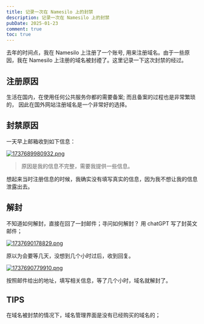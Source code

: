 ```yaml
---
title: 记录一次在 Namesilo 上的封禁
description: 记录一次在 Namesilo 上的封禁
pubDate: 2025-01-23
comment: true
toc: true
---
```


去年的时间点，我在 Namesilo 上注册了一个账号, 用来注册域名。由于一些原因，我在 Namesilo 上注册的域名被封禋了。这里记录一下这次封禁的经过。

## 注册原因

生活在国内，在使用任何公共服务你都的需要备案; 而且备案的过程也是非常繁琐的， 因此在国外网站注册域名是一个非常好的选择。

## 封禁原因

一天早上邮箱收到如下信息：

[![1737689980932.png](https://home.matrixpunk.com:9800/i/2025/01/24/67930b801fe95.png)](https://home.matrixpunk.com:9800/i/2025/01/24/67930b801fe95.png)

> 原因是我的信息不完整，需要我提供一些信息。

想起来当时注册信息的时候，我确实没有填写真实的信息，因为我不想让我的信息泄露出去。

## 解封

不知道如何解封，直接在回了一封邮件；寻问如何解封？ 用 chatGPT 写了封英文邮件；

[![1737690178829.png](https://home.matrixpunk.com:9800/i/2025/01/24/67930c46b5511.png)](https://home.matrixpunk.com:9800/i/2025/01/24/67930c46b5511.png)

原以为会要等几天，没想到几个小时过后，收到回复。

[![1737690779910.png](https://home.matrixpunk.com:9800/i/2025/01/24/67930e9de6cd1.png)](https://home.matrixpunk.com:9800/i/2025/01/24/67930e9de6cd1.png)

按照邮件给出的地址，填写相关信息，等了几个小时，域名就解封了。

## TIPS

在域名被封禁的情况下，域名管理界面是没有已经购买的域名的；
